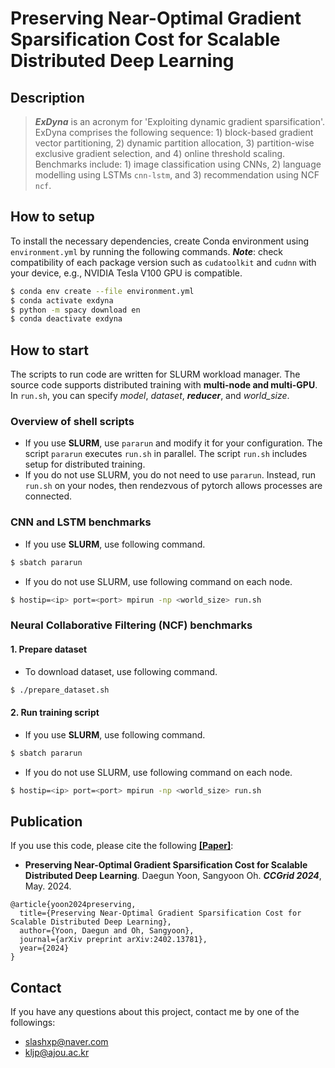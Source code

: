 # Preserving Near-Optimal Gradient Sparsification Cost for Scalable Distributed Deep Learning

## Description
> ***ExDyna*** is an acronym for 'Exploiting dynamic gradient sparsification'. ExDyna comprises the following sequence: 1) block-based gradient vector partitioning, 2) dynamic partition allocation, 3) partition-wise exclusive gradient selection, and 4) online threshold scaling. Benchmarks include: 1) image classification using CNNs, 2) language modelling using LSTMs `cnn-lstm`, and 3) recommendation using NCF `ncf`.

## How to setup

To install the necessary dependencies, create Conda environment using `environment.yml` by running the following commands. ***Note***: check compatibility of each package version such as `cudatoolkit` and `cudnn` with your device, e.g., NVIDIA Tesla V100 GPU is compatible.

```bash
$ conda env create --file environment.yml
$ conda activate exdyna
$ python -m spacy download en
$ conda deactivate exdyna
```

## How to start

The scripts to run code are written for SLURM workload manager. The source code supports distributed training with **multi-node and multi-GPU**. In `run.sh`, you can specify *model*, *dataset*, ***reducer***, and *world_size*.

### Overview of shell scripts

 - If you use **SLURM**, use `pararun` and modify it for your configuration. The script `pararun` executes `run.sh` in parallel. The script `run.sh` includes setup for distributed training.
 - If you do not use SLURM, you do not need to use `pararun`. Instead, run `run.sh` on your nodes, then rendezvous of pytorch allows processes are connected.

### CNN and LSTM benchmarks

 - If you use **SLURM**, use following command.
```bash
$ sbatch pararun
```
 - If you do not use SLURM, use following command on each node.
```bash
$ hostip=<ip> port=<port> mpirun -np <world_size> run.sh
```

### Neural Collaborative Filtering (NCF) benchmarks

#### 1. Prepare dataset

 - To download dataset, use following command.
```bash
$ ./prepare_dataset.sh
```

#### 2. Run training script

 - If you use **SLURM**, use following command.
```bash
$ sbatch pararun
```
 - If you do not use SLURM, use following command on each node.
```bash
$ hostip=<ip> port=<port> mpirun -np <world_size> run.sh
```

## Publication

If you use this code, please cite the following [**\[Paper\]**](https://arxiv.org/abs/2402.13781):
- **Preserving Near-Optimal Gradient Sparsification Cost for Scalable Distributed Deep Learning**. Daegun Yoon, Sangyoon Oh. ***CCGrid 2024***, May. 2024.

```
@article{yoon2024preserving,
  title={Preserving Near-Optimal Gradient Sparsification Cost for Scalable Distributed Deep Learning},
  author={Yoon, Daegun and Oh, Sangyoon},
  journal={arXiv preprint arXiv:2402.13781},
  year={2024}
}
```

## Contact

If you have any questions about this project, contact me by one of the followings:
- slashxp@naver.com
- kljp@ajou.ac.kr
